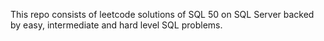 This repo consists of leetcode solutions of SQL 50 on SQL Server backed by easy, intermediate and hard level SQL problems.
